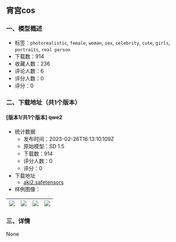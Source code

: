 ## 宵宫cos
### 一、模型概述

- 标签：`photorealistic`, `female`, `woman`, `sex`, `celebrity`, `cute`, `girls`, `portraits`, `real person`
- 下载数：914
- 收藏人数：236
- 评论人数：6
- 评分人数：0
- 评分：0

### 二、下载地址（共1个版本）

#### [版本1/共1个版本] qwe2

- 统计数据
  - 发布时间：2023-02-26T16:13:10.109Z
  - 原始模型：SD 1.5
  - 下载数：914
  - 评分人数：0
  - 评分：0
- 下载地址
  - [aki2.safetensors](https://civitai.com/api/download/models/15309)
- 样例图像：

| <img src="https://image.civitai.com/xG1nkqKTMzGDvpLrqFT7WA/87ff2e46-44db-4668-a539-29b41f067c00/width=450/151628.jpeg" /> | <img src="https://image.civitai.com/xG1nkqKTMzGDvpLrqFT7WA/b345534a-86ae-418e-b7f5-e8bdc6d4ad00/width=450/151632.jpeg" /> | <img src="https://image.civitai.com/xG1nkqKTMzGDvpLrqFT7WA/d774852f-8ae7-4fe2-dc63-36f2e4435c00/width=450/151631.jpeg" /> | <img src="https://image.civitai.com/xG1nkqKTMzGDvpLrqFT7WA/404c3053-a020-4a9d-3de5-8349f5306900/width=450/151630.jpeg" /> |
| ---- | ---- | ---- | ---- |


### 三、详情
None